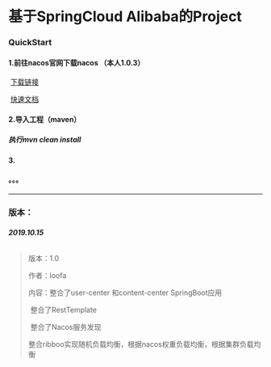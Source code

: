 # 基于SpringCloud Alibaba的Project

### QuickStart

#### 1.前往nacos官网下载nacos （本人1.0.3）

​	[下载链接](https://github.com/alibaba/nacos/releases)

​	[快速文档](https://nacos.io/zh-cn/docs/quick-start.html)

#### 2.导入工程（maven）

##### 	执行mvn clean install

#### 3. 

#### 	。。。

<hr>

### 版本：

###### **2019.10.15**

> 版本：1.0
>
> 作者：loofa
>
> 内容：整合了user-center 和content-center SpringBoot应用 
>
> ​			整合了RestTemplate
>
> ​			整合了Nacos服务发现
>
> ​			整合ribboo实现随机负载均衡，根据nacos权重负载均衡，根据集群负载均衡

